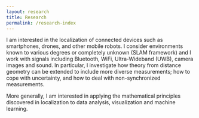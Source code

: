 ```yaml
---
layout: research
title: Research
permalink: /research-index
---
```


I am interested in the localization of connected devices such as smartphones, drones, and other mobile robots. I consider environments known to various degrees or completely unknown (SLAM framework) and I work with signals including Bluetooth, WiFi, Ultra-Wideband (UWB), camera images and sound. In particular, I investigate how theory from distance geometry can be extended to include more diverse measurements; how to cope with uncertainty, and how to deal with non-synchronized measurements.

More generally, I am interested in applying the mathematical principles discovered in localization to data analysis, visualization and machine learning.  

